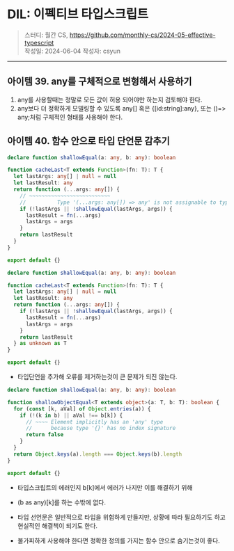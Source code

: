 # DIL: 이펙티브 타입스크립트

> 스터디: 월간 CS, https://github.com/monthly-cs/2024-05-effective-typescript  
> 작성일: 2024-06-04
> 작성자: csyun

---

## 아이템 39. any를 구체적으로 변형해서 사용하기

1. any를 사용할때는 정말로 모든 값이 허용 되어야만 하는지 검토해야 한다.
2. any보다 더 정확하게 모델링할 수 있도록 any[] 혹은 {[id:string]:any}, 또는 ()=> any;처럼 구체적인 형태를 사용해야 한다.

## 아이템 40. 함수 안으로 타입 단언문 감추기

```typescript
declare function shallowEqual(a: any, b: any): boolean

function cacheLast<T extends Function>(fn: T): T {
  let lastArgs: any[] | null = null
  let lastResult: any
  return function (...args: any[]) {
    // ~~~~~~~~~~~~~~~~~~~~~~~~~~
    //          Type '(...args: any[]) => any' is not assignable to type 'T'
    if (!lastArgs || !shallowEqual(lastArgs, args)) {
      lastResult = fn(...args)
      lastArgs = args
    }
    return lastResult
  }
}

export default {}
```

```typescript
declare function shallowEqual(a: any, b: any): boolean

function cacheLast<T extends Function>(fn: T): T {
  let lastArgs: any[] | null = null
  let lastResult: any
  return function (...args: any[]) {
    if (!lastArgs || !shallowEqual(lastArgs, args)) {
      lastResult = fn(...args)
      lastArgs = args
    }
    return lastResult
  } as unknown as T
}

export default {}
```

- 타입단언을 추가해 오류를 제거하는것이 큰 문제가 되진 않는다.

```typescript
declare function shallowEqual(a: any, b: any): boolean

function shallowObjectEqual<T extends object>(a: T, b: T): boolean {
  for (const [k, aVal] of Object.entries(a)) {
    if (!(k in b) || aVal !== b[k]) {
      // ~~~~ Element implicitly has an 'any' type
      //      because type '{}' has no index signature
      return false
    }
  }
  return Object.keys(a).length === Object.keys(b).length
}

export default {}
```

- 타입스크립트의 에러인지 b[k]에서 에러가 나지만 이를 해결하기 위해
- (b as any)[k]를 하는 수밖에 없다.

- 타입 선언문은 일반적으로 타입을 위험하게 만들지만, 상황에 따라 필요하기도 하고 현실적인 해결책이 되기도 한다.
- 불가피하게 사용해야 한다면 정확한 정의를 가지는 함수 안으로 숨기는것이 좋다.
